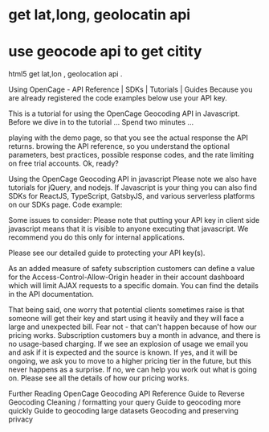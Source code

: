 
# get lat,long,  geolocatin api 

# use geocode api to get citity 

html5
get lat,lon , geolocation api . 



Using OpenCage - API Reference | SDKs | Tutorials | Guides
Because you are already registered the code examples below use your API key.

This is a tutorial for using the OpenCage Geocoding API in Javascript.
Before we dive in to the tutorial ...
Spend two minutes ...

playing with the demo page, so that you see the actual response the API returns.
browing the API reference, so you understand the optional parameters, best practices, possible response codes, and the rate limiting on free trial accounts.
Ok, ready?

Using the OpenCage Geocoding API in javascript
Please note we also have tutorials for jQuery, and nodejs. If Javascript is your thing you can also find SDKs for ReactJS, TypeScript, GatsbyJS, and various serverless platforms on our SDKs page.
Code example:
<script>
  var api_key = '45871dc4479d4bb785eb9c7615fcadc8';
  var latitude = '51.0';
  var longitude = '7.0';

  var api_url = 'https://api.opencagedata.com/geocode/v1/json'

  var request_url = api_url
    + '?'
    + 'key=' + api_key
    + '&q=' + encodeURIComponent(latitude + ',' + longitude)
    + '&pretty=1'
    + '&no_annotations=1';

  // see full list of required and optional parameters:
  // https://opencagedata.com/api#forward

  var request = new XMLHttpRequest();
  request.open('GET', request_url, true);

  request.onload = function() {
    // see full list of possible response codes:
    // https://opencagedata.com/api#codes

    if (request.status === 200){ 
      // Success!
      var data = JSON.parse(request.responseText);
      alert(data.results[0].formatted); // print the location

    } else if (request.status <= 500){ 
      // We reached our target server, but it returned an error
                           
      console.log("unable to geocode! Response code: " + request.status);
      var data = JSON.parse(request.responseText);
      console.log('error msg: ' + data.status.message);
    } else {
      console.log("server error");
    }
  };

  request.onerror = function() {
    // There was a connection error of some sort
    console.log("unable to connect to server");        
  };

  request.send();  // make the request
                             
</script>


Some issues to consider:
Please note that putting your API key in client side javascript means that it is visible to anyone executing that javascript. We recommend you do this only for internal applications.

Please see our detailed guide to protecting your API key(s).

As an added measure of safety subscription customers can define a value for the Access-Control-Allow-Origin header in their account dashboard which will limit AJAX requests to a specific domain. You can find the details in the API documentation.

That being said, one worry that potential clients sometimes raise is that someone will get their key and start using it heavily and they will face a large and unexpected bill. Fear not - that can't happen because of how our pricing works. Subscription customers buy a month in advance, and there is no usage-based charging. If we see an explosion of usage we email you and ask if it is expected and the source is known. If yes, and it will be ongoing, we ask you to move to a higher pricing tier in the future, but this never happens as a surprise. If no, we can help you work out what is going on. Please see all the details of how our pricing works.

Further Reading
 OpenCage Geocoding API Reference
 Guide to Reverse Geocoding
 Cleaning / formatting your query
 Guide to geocoding more quickly
 Guide to geocoding large datasets
 Geocoding and preserving privacy

